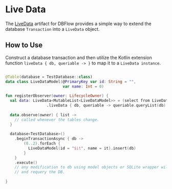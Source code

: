 # Live Data

The [LiveData](https://developer.android.com/topic/libraries/architecture/livedata#kotlin) artifact for DBFlow 
provides a simple way to extend the database `Transaction` into a `LiveData` object.

## How to Use

Construct a database transaction and then utilize the Kotlin extension function `liveData { db, queriable -> }` 
to map it to a `LiveData instance`. 

```kotlin

@Table(database = TestDatabase::class)
data class LiveDataModel(@PrimaryKey var id: String = "",
                         var name: Int = 0)
                         
fun registerObserver(owner: LifecycleOwner) {
  val data: LiveData<MutableList<LiveDataModel>> = (select from LiveDataModel::class)
                  .liveData { db, queriable -> queriable.queryList(db) }
  
  data.observe(owner) { list -> 
    // called whenever the tables change.
  }
  
  database<TestDatabase>()
    .beginTransactionAsync { db ->
        (0..2).forEach {
          LiveDataModel(id = "$it", name = it).insert(db)
        }
    }
    .execute()
    // any modification to db using model objects or SQLite wrapper will trigger LiveData to update 
    // and requery the DB.
  
}

```

